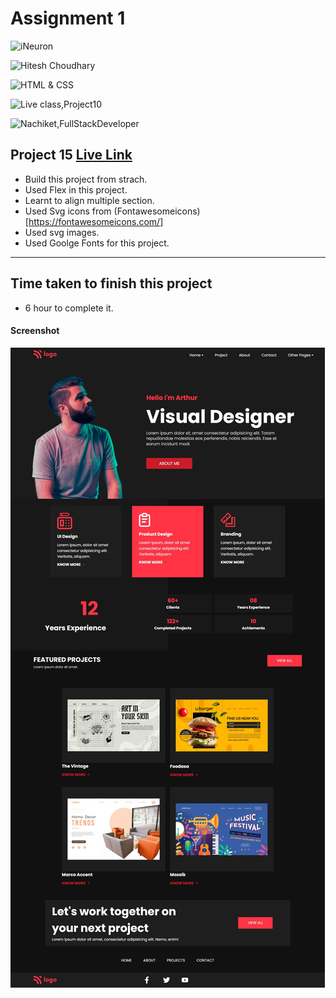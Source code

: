 # Assignment 1

![iNeuron](https://img.shields.io/badge/iNeuron-Full--Stack--Bootcamp-green)

![Hitesh Choudhary](https://img.shields.io/badge/Hitesh--Choudhary-LCO-red)

![HTML & CSS](https://img.shields.io/badge/HTML-CSS-orange)

![Live class,Project10](https://img.shields.io/badge/LIVE--CLASS-PROJECT--15-darkgrey)

![Nachiket,FullStackDeveloper](https://img.shields.io/badge/Nachiket%20Keripale-Full--Stack--Developer-brightgreen)

## Project 15 [Live Link](https://nachiketkeripaleproject15.netlify.app/)

- Build this project from strach.
- Used Flex in this project.
- Learnt to align multiple section.
- Used Svg icons from (Fontawesomeicons)[https://fontawesomeicons.com/]
- Used svg images.
- Used Goolge Fonts for this project.

---

## Time taken to finish this project

-   6 hour to complete it.

#### Screenshot

![Project15](./screenshotproject15.png) 


